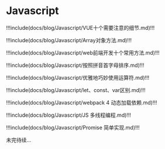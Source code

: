 # Javascript

!!!include(docs/blog/Javascript/VUE十个需要注意的细节.md)!!!

!!!include(docs/blog/Javascript/Array对象方法.md)!!!

!!!include(docs/blog/Javascript/web前端开发十个常用方法.md)!!!

!!!include(docs/blog/Javascript/按照拼音首字母排序.md)!!!

!!!include(docs/blog/Javascript/优雅地巧妙使用运算符.md)!!!

!!!include(docs/blog/Javascript/let、const、var区别.md)!!!

!!!include(docs/blog/Javascript/webpack 4 动态加载依赖.md)!!!

!!!include(docs/blog/Javascript/JS 多线程编程.md)!!!

!!!include(docs/blog/Javascript/Promise 简单实现.md)!!!


未完待续...
